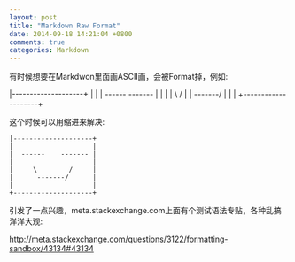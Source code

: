 ```yaml
---
layout: post
title: "Markdown Raw Format"
date: 2014-09-18 14:21:04 +0800
comments: true
categories: Markdown
---
```


有时候想要在Markdwon里面画ASCII画，会被Format掉，例如:

|--------------------+
|                    |
|  ------    ------- |
|                    |
|     \        /     |
|      -------/      |
|                    |
+--------------------+


这个时候可以用缩进来解决:

    |--------------------+
    |                    |
    |  ------    ------- |
    |                    |
    |     \        /     |
    |      -------/      |
    |                    |
    +--------------------+


引发了一点兴趣，meta.stackexchange.com上面有个测试语法专贴，各种乱搞洋洋大观:

http://meta.stackexchange.com/questions/3122/formatting-sandbox/43134#43134
